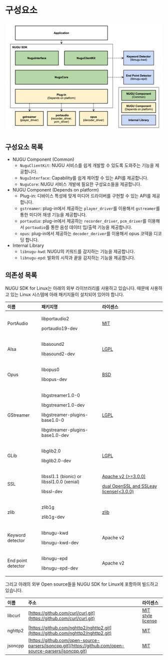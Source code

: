 # 구성요소

![](../../../.gitbook/assets/open-sdk-architecture-linux.png)

## 구성요소 목록

* NUGU Component \(Common\)
  * `NuguClientKit`: NUGU 서비스를 쉽게 개발할 수 있도록 도와주는 기능을 제공합니다.
  * `NuguInterface`: Capability를 쉽게 제어할 수 있는 API를 제공합니다.
  * `NuguCore`: NUGU 서비스 개발에 필요한 구성요소들을 제공합니다.
* NUGU Component \(Depends on platform\)
  * Plug-in: 디바이스 특성에 맞게 미디어 드라이버를 구현할 수 있는 API를 제공합니다.
  * `gstreamer`: plug-in에서 제공하는 `player_driver`를 이용해서 `gstreamer`를 통한 미디어 재생 기능을 제공합니다.
  * `portaudio`: plug-in에서 제공하는 `recorder_driver`, `pcm_driver`를 이용해서 `portaudio`를 통한 음성 데이터 입/출력 기능을 제공합니다.
  * `opus`: plug-in에서 제공하는 `decoder_deriver`를 이용해서 opus 코덱을 디코딩 합니다.
* Internal Library
  * `libnugu-kwd`: NUGU의 키워드를 감지하는 기능을 제공합니다.
  * `libnugu-epd`: 발화의 시작과 끝을 감지하는 기능을 제공합니다.

## 의존성 목록

NUGU SDK for Linux는 아래의 외부 라이브러리를 사용하고 있습니다. 때문에 사용하고 있는 Linux 시스템에 아래 패키지들이 설치되어 있어야 합니다.

<table>
  <thead>
    <tr>
      <th style="text-align:left">&#xC774;&#xB984;</th>
      <th style="text-align:left">&#xD328;&#xD0A4;&#xC9C0;&#xBA85;</th>
      <th style="text-align:left">&#xB77C;&#xC774;&#xC13C;&#xC2A4;</th>
    </tr>
  </thead>
  <tbody>
    <tr>
      <td style="text-align:left">PortAudio</td>
      <td style="text-align:left">
        <p>libportaudio2</p>
        <p>portaudio19-dev</p>
      </td>
      <td style="text-align:left"><a href="http://www.portaudio.com/license.html">MIT</a>
      </td>
    </tr>
    <tr>
      <td style="text-align:left">Alsa</td>
      <td style="text-align:left">
        <p>libasound2</p>
        <p>libasound2-dev</p>
      </td>
      <td style="text-align:left"><a href="https://git.alsa-project.org/?p=alsa-lib.git;a=blob;f=COPYING;h=ae23fcfda2da8599b52baff4c257847205d78c56;hb=HEAD">LGPL</a>
      </td>
    </tr>
    <tr>
      <td style="text-align:left">Opus</td>
      <td style="text-align:left">
        <p>libopus0</p>
        <p>libopus-dev</p>
      </td>
      <td style="text-align:left"><a href="https://git.xiph.org/?p=opus.git;a=blob;f=LICENSE_PLEASE_READ.txt;h=bc88efa6cb05789a6a6e697577ae6d8e5532e5df;hb=HEAD">BSD</a>
      </td>
    </tr>
    <tr>
      <td style="text-align:left">GStreamer</td>
      <td style="text-align:left">
        <p>libgstreamer1.0-0</p>
        <p>libgstreamer1.0-dev</p>
        <p>libgstreamer-plugins-base1.0-0</p>
        <p>libgstreamer-plugins-base1.0-dev</p>
      </td>
      <td style="text-align:left"><a href="https://gstreamer.freedesktop.org/documentation/application-development/appendix/licensing.html?gi-language=c">LGPL</a>
      </td>
    </tr>
    <tr>
      <td style="text-align:left">GLib</td>
      <td style="text-align:left">
        <p>libglib2.0</p>
        <p>libglib2.0-dev</p>
      </td>
      <td style="text-align:left"><a href="https://developer.gnome.org/glib/stable/glib.html">LGPL</a>
      </td>
    </tr>
    <tr>
      <td style="text-align:left">SSL</td>
      <td style="text-align:left">
        <p>libssl1.1 (bionic) or libssl1.0.0 (xenial)</p>
        <p>libssl-dev</p>
      </td>
      <td style="text-align:left">
        <p><a href="https://www.openssl.org/source/license.html">Apache v2 (&gt;=3.0.0)</a>
        </p>
        <p><a href="https://www.openssl.org/source/license.html">dual OpenSSL and SSLeay license(&lt;3.0.0)</a>
        </p>
      </td>
    </tr>
    <tr>
      <td style="text-align:left">zlib</td>
      <td style="text-align:left">
        <p>zlib1g</p>
        <p>zlib1g-dev</p>
      </td>
      <td style="text-align:left"><a href="https://www.zlib.net/zlib_license.html">zlib</a>
      </td>
    </tr>
    <tr>
      <td style="text-align:left">Keyword detector</td>
      <td style="text-align:left">
        <p>libnugu-kwd</p>
        <p>libnugu-kwd-dev</p>
      </td>
      <td style="text-align:left">Apache v2</td>
    </tr>
    <tr>
      <td style="text-align:left">End point detector</td>
      <td style="text-align:left">
        <p>libnugu-epd</p>
        <p>libnugu-epd-dev</p>
      </td>
      <td style="text-align:left">Apache v2</td>
    </tr>
  </tbody>
</table>그리고 아래의 외부 Open source들을 NUGU SDK for Linux에 포함하여 빌드하고 있습니다.

| 이름 | 주소 | 라이센스 |
| :--- | :--- | :--- |
| libcurl | [https://github.com/curl/curl.git](https://github.com/curl/curl.git) | [MIT style license](https://curl.haxx.se/docs/copyright.html) |
| nghttp2 | [https://github.com/nghttp2/nghttp2.git](https://github.com/nghttp2/nghttp2.git) | [MIT](https://github.com/nghttp2/nghttp2/blob/master/COPYING) |
| jsoncpp | [https://github.com/open-source-parsers/jsoncpp.git](https://github.com/open-source-parsers/jsoncpp.git) | [MIT](https://github.com/open-source-parsers/jsoncpp/blob/master/LICENSE) |

